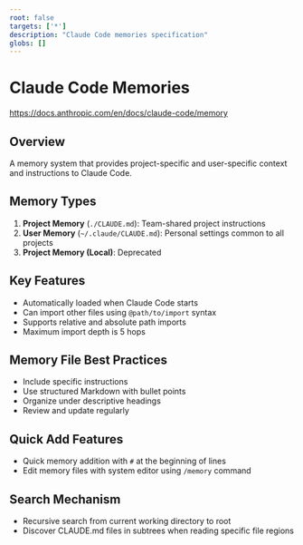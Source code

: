 ```yaml
---
root: false
targets: ['*']
description: "Claude Code memories specification"
globs: []
---
```


# Claude Code Memories

https://docs.anthropic.com/en/docs/claude-code/memory

## Overview
A memory system that provides project-specific and user-specific context and instructions to Claude Code.

## Memory Types
1. **Project Memory** (`./CLAUDE.md`): Team-shared project instructions
2. **User Memory** (`~/.claude/CLAUDE.md`): Personal settings common to all projects
3. **Project Memory (Local)**: Deprecated

## Key Features
- Automatically loaded when Claude Code starts
- Can import other files using `@path/to/import` syntax
- Supports relative and absolute path imports
- Maximum import depth is 5 hops

## Memory File Best Practices
- Include specific instructions
- Use structured Markdown with bullet points
- Organize under descriptive headings
- Review and update regularly

## Quick Add Features
- Quick memory addition with `#` at the beginning of lines
- Edit memory files with system editor using `/memory` command

## Search Mechanism
- Recursive search from current working directory to root
- Discover CLAUDE.md files in subtrees when reading specific file regions